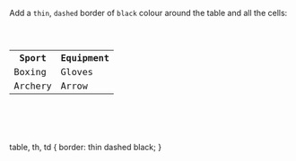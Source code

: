 Add a `thin`, `dashed` border of `black` colour around the table and all the cells:

<codeblock language="css" type="exercise" testMode="fixedInput">
<code>
<panel language="html">
<table>
  <tr>
    <th>Sport</th>
    <th>Equipment</th>
  </tr>
  <tr>
    <td>Boxing</td>
    <td>Gloves</td>
  </tr>
  <tr>
    <td>Archery</td>
    <td>Arrow</td>
  </tr>
</table>
</panel>
<panel language="css">

</panel>
</code>

<solution>
table, th, td {
  border: thin dashed black;
}
</solution>
</codeblock>